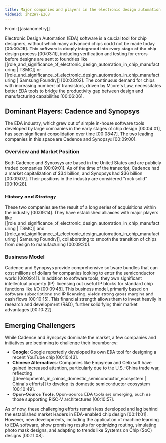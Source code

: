 ```yaml
---
title: Major companies and players in the electronic design automation industry
videoId: ihz2WY-E2C8
---
```


From: [[asianometry]] <br/> 

Electronic Design Automation (EDA) software is a crucial tool for chip designers, without which many advanced chips could not be made today <a class="yt-timestamp" data-t="00:00:25">[00:00:25]</a>. This software is deeply integrated into every stage of the chip design process <a class="yt-timestamp" data-t="00:03:11">[00:03:11]</a>, including verification and testing for errors before designs are sent to foundries like [[role_and_significance_of_electronic_design_automation_in_chip_manufacturing | TSMC]] or [[role_and_significance_of_electronic_design_automation_in_chip_manufacturing | Samsung Foundry]] <a class="yt-timestamp" data-t="00:03:02">[00:03:02]</a>. The continuous demand for chips with increasing numbers of transistors, driven by Moore's Law, necessitates better EDA tools to bridge the productivity gap between design and manufacturing capabilities <a class="yt-timestamp" data-t="00:06:06">[00:06:06]</a>.

## Dominant Players: Cadence and Synopsys

The EDA industry, which grew out of simple in-house software tools developed by large companies in the early stages of chip design <a class="yt-timestamp" data-t="00:04:01">[00:04:01]</a>, has seen significant consolidation over time <a class="yt-timestamp" data-t="00:08:47">[00:08:47]</a>. The two leading companies in this space are Cadence and Synopsys <a class="yt-timestamp" data-t="00:09:00">[00:09:00]</a>.

### Overview and Market Position
Both Cadence and Synopsys are based in the United States and are publicly traded companies <a class="yt-timestamp" data-t="00:09:01">[00:09:01]</a>. As of the time of the transcript, Cadence had a market capitalization of $34 billion, and Synopsys had $36 billion <a class="yt-timestamp" data-t="00:09:07">[00:09:07]</a>. Their positions in the industry are considered "rock solid" <a class="yt-timestamp" data-t="00:10:28">[00:10:28]</a>.

### History and Strategy
These two companies are the result of a long series of acquisitions within the industry <a class="yt-timestamp" data-t="00:09:14">[00:09:14]</a>. They have established alliances with major players like [[role_and_significance_of_electronic_design_automation_in_chip_manufacturing | TSMC]] and [[role_and_significance_of_electronic_design_automation_in_chip_manufacturing | Samsung Foundry]], collaborating to smooth the transition of chips from design to manufacturing <a class="yt-timestamp" data-t="00:09:20">[00:09:20]</a>.

### Business Model
Cadence and Synopsys provide comprehensive software bundles that can cost millions of dollars for companies looking to enter the semiconductor world <a class="yt-timestamp" data-t="00:09:41">[00:09:41]</a>. In addition to software tools, they own significant intellectual property (IP), licensing out useful IP blocks for standard chip functions like I/O <a class="yt-timestamp" data-t="00:09:48">[00:09:48]</a>. This business model, primarily based on software subscriptions and IP licensing, yields strong gross margins and cash flows <a class="yt-timestamp" data-t="00:10:15">[00:10:15]</a>. This financial strength allows them to invest heavily in research and development (R&D), further solidifying their market advantages <a class="yt-timestamp" data-t="00:10:22">[00:10:22]</a>.

## Emerging Challengers

While Cadence and Synopsys dominate the market, a few companies and initiatives are beginning to challenge their incumbency:

*   **Google**: Google reportedly developed its own EDA tool for designing a recent YouTube chip <a class="yt-timestamp" data-t="00:10:43">[00:10:43]</a>.
*   **Chinese Alternatives**: Companies like Empyrean and Celixsoft have gained increased attention, particularly due to the U.S.-China trade war, reflecting [[developments_in_chinas_domestic_semiconductor_ecosystem | China's efforts]] to develop its domestic semiconductor ecosystem <a class="yt-timestamp" data-t="00:10:49">[00:10:49]</a>.
*   **Open-Source Tools**: Open-source EDA tools are emerging, such as those supporting RISC-V architectures <a class="yt-timestamp" data-t="00:10:57">[00:10:57]</a>.

As of now, these challenging efforts remain less developed and lag behind the established market leaders in EDA-enabled chip design <a class="yt-timestamp" data-t="00:11:01">[00:11:01]</a>. However, new developments, including the application of machine learning to EDA software, show promising results for optimizing routing, simulating photo mask designs, and adapting to trends like Systems on Chip (SoC) designs <a class="yt-timestamp" data-t="00:11:08">[00:11:08]</a>.